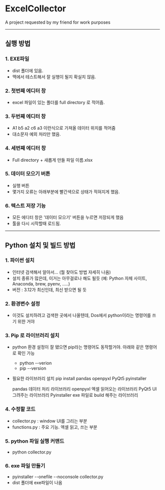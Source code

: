 # ExcelCollector

A project requested by my friend for work purposes

***
## 실행 방법

### 1. EXE파일
- dist 폴더에 있음.
- 맥에서 테스트해서 잘 실행이 될지 확실치 않음.

### 2. 첫번째 에디터 창
- excel 파일이 있는 폴더를 full directory 로 적어줌.

### 3. 두번째 에디터 창
- A1 b5 a2 c6 a3 이런식으로 가져올 데이터 위치를 적어줌
- 대소문자 예외 처리만 했음.

### 4. 세번째 에디터 창
- Full directory + 새롭게 만들 파일 이름.xlsx 

### 5. 데이터 모으기 버튼
- 실행 버튼
- 몇가지 오류는 아래부분에 빨간색으로 상태가 적혀지게 했음.

### 6. 텍스트 저장 기능
- 모든 에디터 창은 '데이터 모으기' 버튼을 누르면 저장되게 했음
- 툴을 다시 시작할때 로드됨.

------


## Python 설치 및 빌드 방법

### 1. 파이썬 설치 
 - 인터넷 검색해서 알아서... (뭘 찾아도 방법 자세히 나옴)
 - 설치 종류가 많은데, 이거는 아무걸로나 해도 될듯
   (예: Python 자체 사이트, Anaconda, brew, pyenv, .....)
 - 버전 : 3.12가 최신인데, 최신 받으면 될 듯

### 2. 환경변수 설정
 - 이것도 설치하려고 검색한 곳에서 나올텐데, Dos에서 python이라는 명령어를 쓰기 위한 거야

### 3. Pip 로 라이브러리 설치
 - python 환경 설정이 잘 됐으면 pip라는 명령어도 동작할거야. 아래와 같은 명령어로 확인 가능
    - python --verion
    - pip --version
 - 필요한 라이브러리 설치
  pip install pandas openpyxl PyQt5 pyinstaller

    pandas 데이터 처리 라이브러리
    openpyxl 엑셀 읽어오는 라이브러리
    PyQt5 UI 그려주는 라이브러리
    Pyinstaller  exe 파일로 build 해주는 라이브러리

### 4. 수정할 코드
 - collector.py : window UI를 그리는 부분
 - functions.py : 주요 기능. 엑셀 읽고, 쓰는 부분

### 5. python 파일 실행 커맨드
 - python collector.py

### 6. exe 파일 만들기
 - pyinstaller --onefile --noconsole collector.py
 - dist 폴더에 exe파일이 나옴
